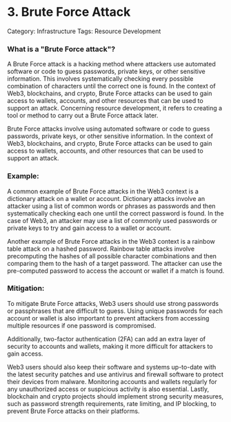# 3. Brute Force Attack

Category: Infrastructure
Tags: Resource Development

### What is a "Brute Force attack"?

A Brute Force attack is a hacking method where attackers use automated software or code to guess passwords, private keys, or other sensitive information. This involves systematically checking every possible combination of characters until the correct one is found. In the context of Web3, blockchains, and crypto, Brute Force attacks can be used to gain access to wallets, accounts, and other resources that can be used to support an attack. Concerning resource development, it refers to creating a tool or method to carry out a Brute Force attack later.

Brute Force attacks involve using automated software or code to guess passwords, private keys, or other sensitive information. In the context of Web3, blockchains, and crypto, Brute Force attacks can be used to gain access to wallets, accounts, and other resources that can be used to support an attack.

### Example:

A common example of Brute Force attacks in the Web3 context is a dictionary attack on a wallet or account. Dictionary attacks involve an attacker using a list of common words or phrases as passwords and then systematically checking each one until the correct password is found. In the case of Web3, an attacker may use a list of commonly used passwords or private keys to try and gain access to a wallet or account.

Another example of Brute Force attacks in the Web3 context is a rainbow table attack on a hashed password. Rainbow table attacks involve precomputing the hashes of all possible character combinations and then comparing them to the hash of a target password. The attacker can use the pre-computed password to access the account or wallet if a match is found.

### Mitigation:

To mitigate Brute Force attacks, Web3 users should use strong passwords or passphrases that are difficult to guess. Using unique passwords for each account or wallet is also important to prevent attackers from accessing multiple resources if one password is compromised.

Additionally, two-factor authentication (2FA) can add an extra layer of security to accounts and wallets, making it more difficult for attackers to gain access.

Web3 users should also keep their software and systems up-to-date with the latest security patches and use antivirus and firewall software to protect their devices from malware. Monitoring accounts and wallets regularly for any unauthorized access or suspicious activity is also essential. Lastly, blockchain and crypto projects should implement strong security measures, such as password strength requirements, rate limiting, and IP blocking, to prevent Brute Force attacks on their platforms.